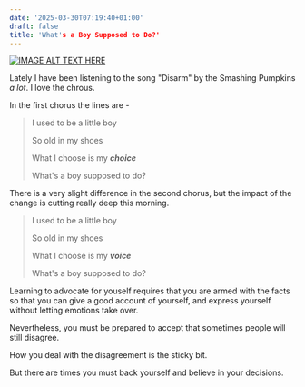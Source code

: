 ```yaml
---
date: '2025-03-30T07:19:40+01:00'
draft: false
title: 'What's a Boy Supposed to Do?'
---
```


[![IMAGE ALT TEXT HERE](http://img.youtube.com/vi/d1acEVmnVhI/0.jpg)](https://www.youtube.com/watch?v=d1acEVmnVhI)

Lately I have been listening to the song "Disarm" by the Smashing Pumpkins *a lot*. I love the chrous.

In the first chorus the lines are - 

> I used to be a little boy
> 
> So old in my shoes
>
> What I choose is my ***choice***
>
> What's a boy supposed to do?

There is a very slight difference in the second chorus, but the impact of the change is cutting really deep this morning.

> I used to be a little boy
>
> So old in my shoes
>
> What I choose is my ***voice***
>
> What's a boy supposed to do?

Learning to advocate for youself requires that you are armed with the facts so that you can give a good account of yourself, and express yourself without letting emotions take over.

Nevertheless, you must be prepared to accept that sometimes people will still disagree. 

How you deal with the disagreement is the sticky bit.

But there are times you must back yourself and believe in your decisions.